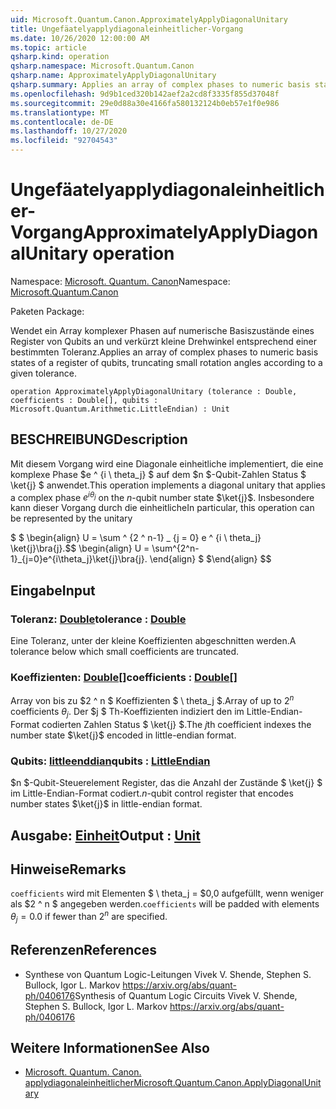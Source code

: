 ```yaml
---
uid: Microsoft.Quantum.Canon.ApproximatelyApplyDiagonalUnitary
title: Ungefäatelyapplydiagonaleinheitlicher-Vorgang
ms.date: 10/26/2020 12:00:00 AM
ms.topic: article
qsharp.kind: operation
qsharp.namespace: Microsoft.Quantum.Canon
qsharp.name: ApproximatelyApplyDiagonalUnitary
qsharp.summary: Applies an array of complex phases to numeric basis states of a register of qubits, truncating small rotation angles according to a given tolerance.
ms.openlocfilehash: 9d9b1ced320b142aef2a2cd8f3335f855d37048f
ms.sourcegitcommit: 29e0d88a30e4166fa580132124b0eb57e1f0e986
ms.translationtype: MT
ms.contentlocale: de-DE
ms.lasthandoff: 10/27/2020
ms.locfileid: "92704543"
---
```

# <a name="approximatelyapplydiagonalunitary-operation"></a><span data-ttu-id="b934d-102">Ungefäatelyapplydiagonaleinheitlicher-Vorgang</span><span class="sxs-lookup"><span data-stu-id="b934d-102">ApproximatelyApplyDiagonalUnitary operation</span></span>

<span data-ttu-id="b934d-103">Namespace: [Microsoft. Quantum. Canon](xref:Microsoft.Quantum.Canon)</span><span class="sxs-lookup"><span data-stu-id="b934d-103">Namespace: [Microsoft.Quantum.Canon](xref:Microsoft.Quantum.Canon)</span></span>

<span data-ttu-id="b934d-104">Paketen [](https://nuget.org/packages/)</span><span class="sxs-lookup"><span data-stu-id="b934d-104">Package: [](https://nuget.org/packages/)</span></span>


<span data-ttu-id="b934d-105">Wendet ein Array komplexer Phasen auf numerische Basiszustände eines Register von Qubits an und verkürzt kleine Drehwinkel entsprechend einer bestimmten Toleranz.</span><span class="sxs-lookup"><span data-stu-id="b934d-105">Applies an array of complex phases to numeric basis states of a register of qubits, truncating small rotation angles according to a given tolerance.</span></span>

```qsharp
operation ApproximatelyApplyDiagonalUnitary (tolerance : Double, coefficients : Double[], qubits : Microsoft.Quantum.Arithmetic.LittleEndian) : Unit
```


## <a name="description"></a><span data-ttu-id="b934d-106">BESCHREIBUNG</span><span class="sxs-lookup"><span data-stu-id="b934d-106">Description</span></span>

<span data-ttu-id="b934d-107">Mit diesem Vorgang wird eine Diagonale einheitliche implementiert, die eine komplexe Phase $e ^ {i \ theta_j} $ auf dem $n $-Qubit-Zahlen Status $ \ket{j} $ anwendet.</span><span class="sxs-lookup"><span data-stu-id="b934d-107">This operation implements a diagonal unitary that applies a complex phase $e^{i \theta_j}$ on the $n$-qubit number state $\ket{j}$.</span></span>
<span data-ttu-id="b934d-108">Insbesondere kann dieser Vorgang durch die einheitliche</span><span class="sxs-lookup"><span data-stu-id="b934d-108">In particular, this operation can be represented by the unitary</span></span>

<span data-ttu-id="b934d-109">$ $ \begin{align} U = \sum ^ {2 ^ n-1} _ {j = 0} e ^ {i \ theta_j} \ket{j}\bra{j}.</span><span class="sxs-lookup"><span data-stu-id="b934d-109">$$ \begin{align} U = \sum^{2^n-1}_{j=0}e^{i\theta_j}\ket{j}\bra{j}.</span></span>
<span data-ttu-id="b934d-110">\end{align} $ $</span><span class="sxs-lookup"><span data-stu-id="b934d-110">\end{align} $$</span></span>

## <a name="input"></a><span data-ttu-id="b934d-111">Eingabe</span><span class="sxs-lookup"><span data-stu-id="b934d-111">Input</span></span>

### <a name="tolerance--double"></a><span data-ttu-id="b934d-112">Toleranz: [Double](xref:microsoft.quantum.lang-ref.double)</span><span class="sxs-lookup"><span data-stu-id="b934d-112">tolerance : [Double](xref:microsoft.quantum.lang-ref.double)</span></span>

<span data-ttu-id="b934d-113">Eine Toleranz, unter der kleine Koeffizienten abgeschnitten werden.</span><span class="sxs-lookup"><span data-stu-id="b934d-113">A tolerance below which small coefficients are truncated.</span></span>


### <a name="coefficients--double"></a><span data-ttu-id="b934d-114">Koeffizienten: [Double](xref:microsoft.quantum.lang-ref.double)[]</span><span class="sxs-lookup"><span data-stu-id="b934d-114">coefficients : [Double](xref:microsoft.quantum.lang-ref.double)[]</span></span>

<span data-ttu-id="b934d-115">Array von bis zu $2 ^ n $ Koeffizienten $ \ theta_j $.</span><span class="sxs-lookup"><span data-stu-id="b934d-115">Array of up to $2^n$ coefficients $\theta_j$.</span></span> <span data-ttu-id="b934d-116">Der $j $ Th-Koeffizienten indiziert den im Little-Endian-Format codierten Zahlen Status $ \ket{j} $.</span><span class="sxs-lookup"><span data-stu-id="b934d-116">The $j$th coefficient indexes the number state $\ket{j}$ encoded in little-endian format.</span></span>


### <a name="qubits--littleendian"></a><span data-ttu-id="b934d-117">Qubits: [littleenddian](xref:Microsoft.Quantum.Arithmetic.LittleEndian)</span><span class="sxs-lookup"><span data-stu-id="b934d-117">qubits : [LittleEndian](xref:Microsoft.Quantum.Arithmetic.LittleEndian)</span></span>

<span data-ttu-id="b934d-118">$n $-Qubit-Steuerelement Register, das die Anzahl der Zustände $ \ket{j} $ im Little-Endian-Format codiert.</span><span class="sxs-lookup"><span data-stu-id="b934d-118">$n$-qubit control register that encodes number states $\ket{j}$ in little-endian format.</span></span>



## <a name="output--unit"></a><span data-ttu-id="b934d-119">Ausgabe: [Einheit](xref:microsoft.quantum.lang-ref.unit)</span><span class="sxs-lookup"><span data-stu-id="b934d-119">Output : [Unit](xref:microsoft.quantum.lang-ref.unit)</span></span>



## <a name="remarks"></a><span data-ttu-id="b934d-120">Hinweise</span><span class="sxs-lookup"><span data-stu-id="b934d-120">Remarks</span></span>

<span data-ttu-id="b934d-121">`coefficients` wird mit Elementen $ \ theta_j = $0,0 aufgefüllt, wenn weniger als $2 ^ n $ angegeben werden.</span><span class="sxs-lookup"><span data-stu-id="b934d-121">`coefficients` will be padded with elements $\theta_j = 0.0$ if fewer than $2^n$ are specified.</span></span>

## <a name="references"></a><span data-ttu-id="b934d-122">Referenzen</span><span class="sxs-lookup"><span data-stu-id="b934d-122">References</span></span>

- <span data-ttu-id="b934d-123">Synthese von Quantum Logic-Leitungen Vivek V. Shende, Stephen S. Bullock, Igor L. Markov https://arxiv.org/abs/quant-ph/0406176</span><span class="sxs-lookup"><span data-stu-id="b934d-123">Synthesis of Quantum Logic Circuits Vivek V. Shende, Stephen S. Bullock, Igor L. Markov https://arxiv.org/abs/quant-ph/0406176</span></span>

## <a name="see-also"></a><span data-ttu-id="b934d-124">Weitere Informationen</span><span class="sxs-lookup"><span data-stu-id="b934d-124">See Also</span></span>

- [<span data-ttu-id="b934d-125">Microsoft. Quantum. Canon. applydiagonaleinheitlicher</span><span class="sxs-lookup"><span data-stu-id="b934d-125">Microsoft.Quantum.Canon.ApplyDiagonalUnitary</span></span>](xref:Microsoft.Quantum.Canon.ApplyDiagonalUnitary)